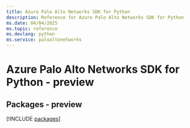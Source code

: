 ```yaml
---
title: Azure Palo Alto Networks SDK for Python
description: Reference for Azure Palo Alto Networks SDK for Python
ms.date: 04/04/2025
ms.topic: reference
ms.devlang: python
ms.service: paloaltonetworks
---
```

# Azure Palo Alto Networks SDK for Python - preview
## Packages - preview
[!INCLUDE [packages](palo-alto-networks-index.md)]